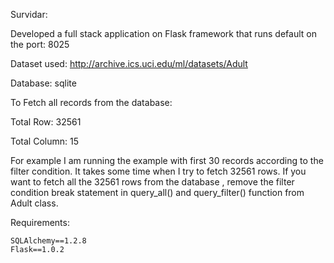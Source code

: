 Survidar:

Developed a full stack application on Flask framework that runs default on the port: 8025

Dataset used: http://archive.ics.uci.edu/ml/datasets/Adult

Database: sqlite









To Fetch all records from the database:

Total Row: 32561

Total Column: 15

For example I am running the example with first 30 records according to the filter condition. It takes some time when I try to fetch 32561 rows. If you want to fetch all the 32561 rows from the database , remove the filter condition break statement in query_all() and query_filter() function from Adult class.





Requirements:

    SQLAlchemy==1.2.8
    Flask==1.0.2




